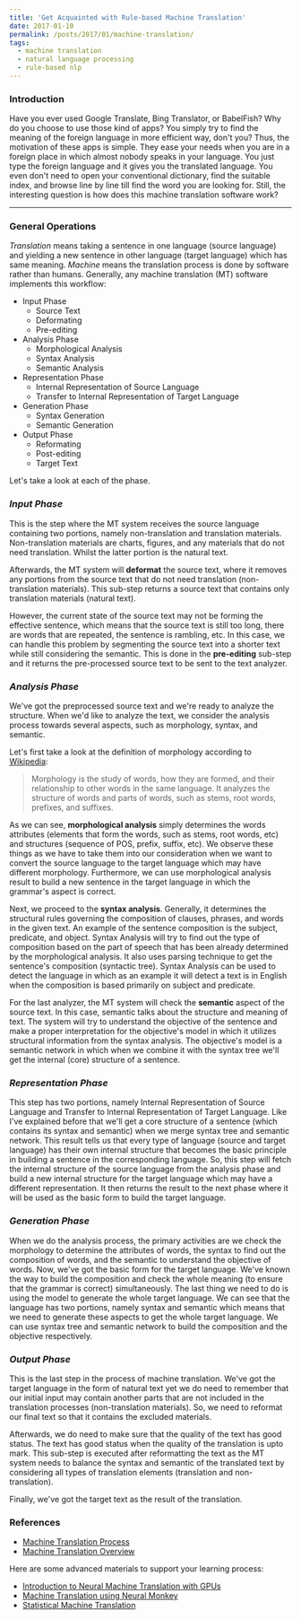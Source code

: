 ```yaml
---
title: 'Get Acquainted with Rule-based Machine Translation'
date: 2017-01-10
permalink: /posts/2017/01/machine-translation/
tags:
  - machine translation
  - natural language processing
  - rule-based nlp
---
```


### Introduction

Have you ever used Google Translate, Bing Translator, or BabelFish? Why do you choose to use those kind of apps? You simply try to find the meaning of the foreign language in more efficient way, don't you? Thus, the motivation of these apps is simple. They ease your needs when you are in a foreign place in which almost nobody speaks in your language. You just type the foreign language and it gives you the translated language. You even don't need to open your conventional dictionary, find the suitable index, and browse line by line till find the word you are looking for. Still, the interesting question is how does this machine translation software work?

-----

### General Operations

_Translation_ means taking a sentence in one language (source language) and yielding a new sentence in other language (target language) which has same meaning. _Machine_ means the translation process is done by software rather than humans. Generally, any machine translation (MT) software implements this workflow:

<ul>
	<li>Input Phase
		<ul>
			<li>Source Text</li>
			<li>Deformating</li>
			<li>Pre-editing</li>
		</ul>
	</li>
	<li>Analysis Phase
		<ul>
			<li>Morphological Analysis</li>
			<li>Syntax Analysis</li>
			<li>Semantic Analysis</li>
		</ul>
	</li>
	<li>Representation Phase
		<ul>
			<li>Internal Representation of Source Language</li>
			<li>Transfer to Internal Representation of Target Language</li>
		</ul>
	</li>
	<li>Generation Phase
		<ul>
			<li>Syntax Generation</li>
			<li>Semantic Generation</li>
		</ul>
	</li>
	<li>Output Phase
		<ul>
			<li>Reformating</li>
			<li>Post-editing</li>
			<li>Target Text</li>
		</ul>
	</li>
</ul>

Let's take a look at each of the phase.

### _Input Phase_

This is the step where the MT system receives the source language containing two portions, namely non-translation and translation materials. Non-translation materials are charts, figures, and any materials that do not need translation. Whilst the latter portion is the natural text.

Afterwards, the MT system will **deformat** the source text, where it removes any portions from the source text that do not need translation (non-translation materials). This sub-step returns a source text that contains only translation materials (natural text).

However, the current state of the source text may not be forming the effective sentence, which means that the source text is still too long, there are words that are repeated, the sentence is rambling, etc. In this case, we can handle this problem by segmenting the source text into a shorter text while still considering the semantic. This is done in the **pre-editing** sub-step and it returns the pre-processed source text to be sent to the text analyzer.

### _Analysis Phase_

We've got the preprocessed source text and we're ready to analyze the structure. When we'd like to analyze the text, we consider the analysis process towards several aspects, such as morphology, syntax, and semantic.

Let's first take a look at the definition of morphology according to <a href="https://en.wikipedia.org/wiki/Morphology_(linguistics)">Wikipedia</a>:

> Morphology is the study of words, how they are formed, and their relationship to other words in the same language. It analyzes the structure of words and parts of words, such as stems, root words, prefixes, and suffixes.

As we can see, **morphological analysis** simply determines the words attributes (elements that form the words, such as stems, root words, etc) and structures (sequence of POS, prefix, suffix, etc). We observe these things as we have to take them into our consideration when we want to convert the source language to the target language which may have different morphology. Furthermore, we can use morphological analysis result to build a new sentence in the target language in which the grammar's aspect is correct.

Next, we proceed to the **syntax analysis**. Generally, it determines the structural rules governing the composition of clauses, phrases, and words in the given text. An example of the sentence composition is the subject, predicate, and object. Syntax Analysis will try to find out the type of composition based on the part of speech that has been already determined by the morphological analysis. It also uses parsing technique to get the sentence's composition (syntactic tree). Syntax Analysis can be used to detect the language in which as an example it will detect a text is in English when the composition is based primarily on subject and predicate.

For the last analyzer, the MT system will check the **semantic** aspect of the source text. In this case, semantic talks about the structure and meaning of text. The system will try to understand the objective of the sentence and make a proper interpretation for the objective's model in which it utilizes structural information from the syntax analysis. The objective's model is a semantic network in which when we combine it with the syntax tree we'll get the internal (core) structure of a sentence.

### _Representation Phase_

This step has two portions, namely Internal Representation of Source Language and Transfer to Internal Representation of Target Language. Like I've explained before that we'll get a core structure of a sentence (which contains its syntax and semantic) when we merge syntax tree and semantic network. This result tells us that every type of language (source and target language) has their own internal structure that becomes the basic principle in building a sentence in the corresponding language. So, this step will fetch the internal structure of the source language from the analysis phase and build a new internal structure for the target language which may have a different representation. It then returns the result to the next phase where it will be used as the basic form to build the target language.

### _Generation Phase_

When we do the analysis process, the primary activities are we check the morphology to determine the attributes of words, the syntax to find out the composition of words, and the semantic to understand the objective of words. Now, we've got the basic form for the target language. We've known the way to build the composition and check the whole meaning (to ensure that the grammar is correct) simultaneously. The last thing we need to do is using the model to generate the whole target language. We can see that the language has two portions, namely syntax and semantic which means that we need to generate these aspects to get the whole target language. We can use syntax tree and semantic network to build the composition and the objective respectively.

### _Output Phase_

This is the last step in the process of machine translation. We've got the target language in the form of natural text yet we do need to remember that our initial input may contain another parts that are not included in the translation processes (non-translation materials). So, we need to reformat our final text so that it contains the excluded materials.

Afterwards, we do need to make sure that the quality of the text has good status. The text has good status when the quality of the translation is upto mark. This sub-step is executed after reformatting the text as the MT system needs to balance the syntax and semantic of the translated text by considering all types of translation elements (translation and non-translation).

Finally, we've got the target text as the result of the translation.

### References

<ul>
	<li><a href="http://language.worldofcomputing.net/category/machine-translation">Machine Translation Process</a></li>
	<li><a href="http://veredshwartz.blogspot.co.id/2015/08/machine-translation-1-overview.html">Machine Translation Overview</a></li>
</ul>

Here are some advanced materials to support your learning process:

<ul>
	<li><a href="https://devblogs.nvidia.com/parallelforall/introduction-neural-machine-translation-with-gpus/">Introduction to Neural Machine Translation with GPUs</a></li>
	<li><a href="http://neural-monkey.readthedocs.io/en/latest/machine_translation.html">Machine Translation using Neural Monkey</a></li>
	<li><a href="http://www.statmt.org/">Statistical Machine Translation</a></li>
</ul>

